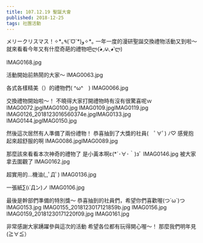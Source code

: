 ```yaml
---
title: 107.12.19 聖誕大會
published: 2018-12-25
tags: 社團活動
---
```


メリークリスマス！✧\*｡٩(ˊᗜˋ\*)و✧*｡
一年一度的漫研聖誕交換禮物活動又到啦～
就來看看今年又有什麼奇葩的禮物吧ლ(́◕◞౪◟◕‵ლ)

IMAG0168.jpg

活動開始前熱鬧的大家～
IMAG0063.jpg

各式各樣精美（）的禮物們( \^ω^　)
IMAG0066.jpg

交換禮物開始啦～！
不曉得大家打開禮物時有沒有很驚喜呢ｗ
IMAG0072.jpgIMAG0100.jpg
IMAG0109.jpgIMAG0119.jpg
IMAG0126_2018123016560374e.jpgIMAG0133.jpg
IMAG0144.jpgIMAG0150.jpg

然後這次居然有人準備了兩份禮物！
恭喜抽到了大獎的社員(　ﾟ∀ﾟ) ﾉ♡
感覺抱起來超舒服的啊
IMAG0086.jpgIMAG0089.jpg


那麼該來看看本次神奇的禮物了
是小黃本啊ε(*´･∀･｀)зﾞ
IMAG0146.jpg
被大家拿去圍觀了
IMAG0162.jpg

超實用的…機油(,,ﾟДﾟ)
IMAG0136.jpg

一張紙∑(ι´Дン)ノ
IMAG0106.jpg


最後是幹部們準備的特別獎～
恭喜抽到的社員們，希望你們喜歡喔(つ´ω`)つ
IMAG0153.jpg
IMAG0155_2018123017121859b.jpg
IMAG0156.jpg
IMAG0159_20181230171220f09.jpg
IMAG0161.jpg

非常感謝大家踴躍參與這次的活動
希望各位都有玩得開心喔～！
那麼我們明年見(≧∀≦）
